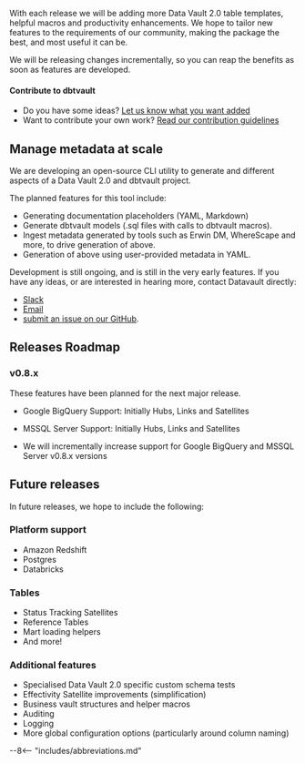 With each release we will be adding more Data Vault 2.0 table templates, helpful macros and productivity enhancements.
We hope to tailor new features to the requirements of our community, making the package 
the best, and most useful it can be.

We will be releasing changes incrementally, so you can reap the benefits as soon as features are developed.

#### Contribute to dbtvault

- Do you have some ideas? [Let us know what you want added](https://github.com/Datavault-UK/dbtvault/issues)
- Want to contribute your own work? [Read our contribution guidelines](https://github.com/Datavault-UK/dbtvault/blob/master/CONTRIBUTING.md)


## Manage metadata at scale

We are developing an open-source CLI utility to generate and different aspects of a Data Vault 2.0 and dbtvault project. 
 
The planned features for this tool include:

- Generating documentation placeholders (YAML, Markdown)
- Generate dbtvault models (.sql files with calls to dbtvault macros).
- Ingest metadata generated by tools such as Erwin DM, WhereScape and more, to drive generation of above.
- Generation of above using user-provided metadata in YAML.

Development is still ongoing, and is still in the very early features.
If you have any ideas, or are interested in hearing more, contact Datavault directly:

- [Slack](https://join.slack.com/t/dbtvault/shared_invite/enQtODY5MTY3OTIyMzg2LWJlZDMyNzM4YzAzYjgzYTY0MTMzNTNjN2EyZDRjOTljYjY0NDYyYzEwMTlhODMzNGY3MmU2ODNhYWUxYmM2NjA)
- [Email](mailto:enquiries@data-vault.com)
- [submit an issue on our GitHub](https://github.com/Datavault-UK/dbtvault/issues).

## Releases Roadmap

### v0.8.x

These features have been planned for the next major release.

- Google BigQuery Support: Initially Hubs, Links and Satellites
- MSSQL Server Support: Initially Hubs, Links and Satellites
    
- We will incrementally increase support for Google BigQuery and MSSQL Server v0.8.x versions

## Future releases

In future releases, we hope to include the following:

### Platform support

- Amazon Redshift
- Postgres
- Databricks
    
### Tables

- Status Tracking Satellites
- Reference Tables
- Mart loading helpers
- And more!

### Additional features

- Specialised Data Vault 2.0 specific custom schema tests
- Effectivity Satellite improvements (simplification)
- Business vault structures and helper macros
- Auditing 
- Logging
- More global configuration options (particularly around column naming)

--8<-- "includes/abbreviations.md"
